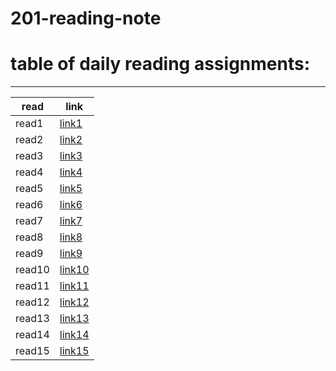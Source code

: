 # 201-reading-note
# table of daily reading assignments:
____

|read |link  |
|---|---|
|read1 |[link1](ReadClass01.md)   |
| read2 |[link2](-02.md)|
| read3 |[link3](-03.md)|
| read4 |[link4](-04.md)|
| read5 |[link5](-05.md)|
 | read6 |[link6](-06.md)  |
| read7 | [link7](-07.md)   |
| read8 | [link8](-08.md)   |
| read9 | [link9](read-09.md)|
| read10 |[link10](-10.md)|
| read11 | [link11 ](-11.md)  |
| read12 | [link12](-12.md)  |
| read13 | [link13](-13.md) |
| read14 | [link14](-14.md)   |
| read15 | [link15 ](-15.md)  | 
